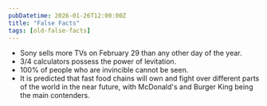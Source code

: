 ```yaml
---
pubDatetime: 2026-01-26T12:00:00Z
title: "False Facts"
tags: [old-false-facts]
---
```


- Sony sells more TVs on February 29 than any other day of the year.
- 3/4 calculators possess the power of levitation.
- 100% of people who are invincible cannot be seen.
- It is predicted that fast food chains will own and fight over different parts of the world in the near future, with McDonald's and Burger King being the main contenders.
